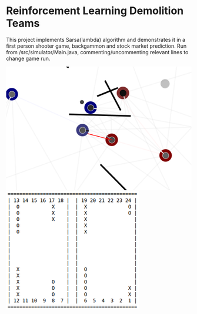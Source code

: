 # Reinforcement Learning Demolition Teams

This project implements Sarsa(lambda) algorithm and demonstrates it in a first person shooter game, backgammon and stock market prediction. Run from /src/simulator/Main.java, commenting/uncommenting relevant lines to change game run.

![Alt Text](screenshots/demolition.png)
![Alt Text](screenshots/backgammon.png)
